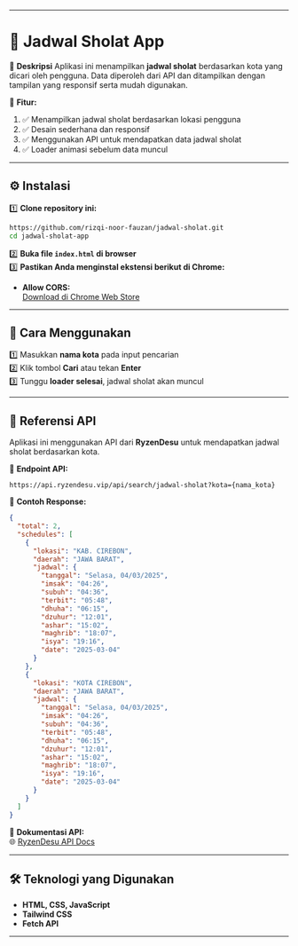 
---
# **🕌 Jadwal Sholat App**

📌 **Deskripsi**
Aplikasi ini menampilkan **jadwal sholat** berdasarkan kota yang dicari oleh pengguna. Data diperoleh dari API dan ditampilkan dengan tampilan yang responsif serta mudah digunakan.

🔹 **Fitur:**
1. ✅ Menampilkan jadwal sholat berdasarkan lokasi pengguna
2. ✅ Desain sederhana dan responsif
3. ✅ Menggunakan API untuk mendapatkan data jadwal sholat
4. ✅ Loader animasi sebelum data muncul
---

## **⚙️ Instalasi**

1️⃣ **Clone repository ini:**

```bash
https://github.com/rizqi-noor-fauzan/jadwal-sholat.git
cd jadwal-sholat-app
```

2️⃣ **Buka file `index.html` di browser**  
3️⃣ **Pastikan Anda menginstal ekstensi berikut di Chrome:**

- **Allow CORS:**  
  [Download di Chrome Web Store](https://chromewebstore.google.com/detail/allow-cors-access-control/lhobafahddgcelffkeicbaginigeejlf)

---

## **🚀 Cara Menggunakan**

1️⃣ Masukkan **nama kota** pada input pencarian  
2️⃣ Klik tombol **Cari** atau tekan **Enter**  
3️⃣ Tunggu **loader selesai**, jadwal sholat akan muncul

---

## **🔗 Referensi API**

Aplikasi ini menggunakan API dari **RyzenDesu** untuk mendapatkan jadwal sholat berdasarkan kota.

📌 **Endpoint API:**

```
https://api.ryzendesu.vip/api/search/jadwal-sholat?kota={nama_kota}
```

📌 **Contoh Response:**

```json
{
  "total": 2,
  "schedules": [
    {
      "lokasi": "KAB. CIREBON",
      "daerah": "JAWA BARAT",
      "jadwal": {
        "tanggal": "Selasa, 04/03/2025",
        "imsak": "04:26",
        "subuh": "04:36",
        "terbit": "05:48",
        "dhuha": "06:15",
        "dzuhur": "12:01",
        "ashar": "15:02",
        "maghrib": "18:07",
        "isya": "19:16",
        "date": "2025-03-04"
      }
    },
    {
      "lokasi": "KOTA CIREBON",
      "daerah": "JAWA BARAT",
      "jadwal": {
        "tanggal": "Selasa, 04/03/2025",
        "imsak": "04:26",
        "subuh": "04:36",
        "terbit": "05:48",
        "dhuha": "06:15",
        "dzuhur": "12:01",
        "ashar": "15:02",
        "maghrib": "18:07",
        "isya": "19:16",
        "date": "2025-03-04"
      }
    }
  ]
}
```

📌 **Dokumentasi API:**  
🌐 [RyzenDesu API Docs](https://api.ryzendesu.vip/docs)

---

## **🛠 Teknologi yang Digunakan**

- **HTML, CSS, JavaScript**
- **Tailwind CSS**
- **Fetch API**

---
